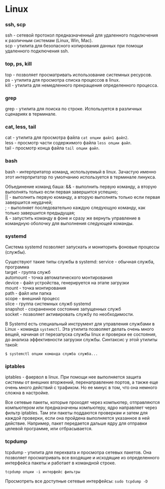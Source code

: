 # Linux
### ssh, scp 
ssh - сетевой протокол предназначенный для удаленного подключения к различным системам (Linux, Win, Mac).  
scp - утилита для безопасного копирования данных при помощи удаленного подключения ssh.  

### top, ps, kill
top - позволяет просматривать использование системных ресурсов.  
ps - утилита для просмотра списка процессов в linux.  
kill - утилита для немедленного прекращения определенного процесса.  

### grep
grep - утилита для поиска по строке. Используется в различных сценариях в терминале.  

### cat, less, tail
cat - утилита для просмотра файла `cat опции файл1 файл2`.  
less - просмотр части содержимого файла `less опции файл`.  
tail - просмотр конца файла `tail опции файл`.

### bash
bash - интерпритатор команд, используемый в linux. Зачастую именно этот интерпритатор по умолчанию используется в 
терминале линукса.

Объединение команд баша:
&& - выполнить первую команду, а вторую выполнять только если первая завершится успешно;  
|| - выполнить первую команду, а вторую выполнять только если первая завершится неудачей;  
; - выполняет последовательно каждую следующую команду, как только завершится предыдущая;  
& - запустить команду в фоне и сразу же вернуть управление в командную оболочку для выполнения следующей команды.  

### systemd
Система systemd позволяет запускать и мониторить фоновые процессы (службы). 

Существуют такие типы службы в systemd:
service - обычная служба, программа  
target - группа служб  
automount - точка автоматического монтирования  
device - файл устройства, генерируется на этапе загрузки  
mount - точка монтирования  
path - файл или папка  
scope - внешний процесс  
slice - группа системных служб systemd  
snapshot - сохраненное состояние запущенных служб  
socket - позволяет активировать службу по необходимости.  

В Systemd есть специальный инструмент для управления службами в Linux - команда `systemctl`. Эта утилита позволяет 
делать очень много вещей, начиная от перезапуска службы linux и проверки ее состояния, до анализа эффективности 
загрузки службы. Синтаксис у этой утилиты такой:

`$ systemctl опции команда служба служба...`

### iptables
iptables - фаервол в linux. При помощи нее выполняется защита системы от внешних вторжений, перенаправление портов, а 
также еще очень много действий с трафиком. Но ее минус в том, что она немного сложна в настройке.

Все сетевые пакеты, которые проходят через компьютер, отправляются компьютером или предназначены компьютеру, ядро 
направляет через фильтр iptables. Там эти пакеты поддаются проверкам и затем для каждой проверки, если она 
пройдена выполняется указанное в ней действие. Например, пакет передается дальше ядру для отправки целевой программе, 
или отбрасывается.

### tcpdump
tcpdump - утилита для перехвата и просмотра сетевых пакетов. Она позволяет просматривать все входящие и исходящие 
из определенного интерфейса пакеты и работает в командной строке. 

`tcpdump опции -i интерфейс фильтры`

Просмотреть все доступные сетевые интерфейсы: `sudo tcpdump -D`